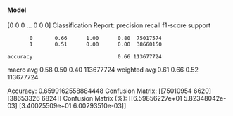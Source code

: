 #### Model
[0 0 0 ... 0 0 0]
Classification Report:
              precision    recall  f1-score   support

           0       0.66      1.00      0.80  75017574
           1       0.51      0.00      0.00  38660150

    accuracy                           0.66 113677724
   macro avg       0.58      0.50      0.40 113677724
weighted avg       0.61      0.66      0.52 113677724

Accuracy: 0.6599162558884448
Confusion Matrix:
[[75010954     6620]
 [38653326     6824]]
Confusion Matrix (%):
[[6.59856227e+01 5.82348042e-03]
 [3.40025509e+01 6.00293510e-03]]

